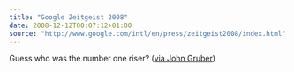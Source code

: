 ```yaml
---
title: "Google Zeitgeist 2008"
date: 2008-12-12T00:07:12+01:00
source: "http://www.google.com/intl/en/press/zeitgeist2008/index.html"
---
```


Guess who was the number one riser? ([via John Gruber](http://daringfireball.net/linked/2008/12/10/google-zeitgeist))
